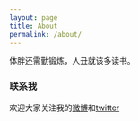 ```yaml
---
layout: page
title: About
permalink: /about/
---
```


体胖还需勤锻炼，人丑就该多读书。


### 联系我

欢迎大家关注我的[微博](http://www.weibo.com/1374862367)和[twitter](https://twitter.com/jfl913)
